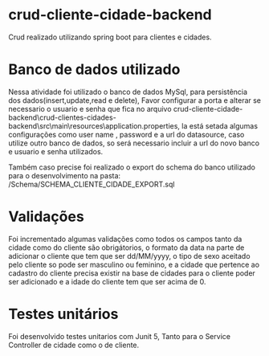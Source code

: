 # crud-cliente-cidade-backend
Crud realizado utilizando spring boot para clientes e cidades.

# Banco de dados utilizado

  Nessa atividade foi utilizado o banco de dados MySql, para persistência dos dados(insert,update,read e delete),
Favor configurar a porta e alterar se necessario o usuario e senha que fica no arquivo crud-cliente-cidade-backend\crud-clientes-cidades-backend\src\main\resources\application.properties, la está setada algumas configurações como user name , password e a url do datasource,
caso utilize outro banco de dados, so será necessario incluir a url do novo banco e usuario e senha utilizados.

 Também caso precise foi realizado o export do schema do banco utilizado para o desenvolvimento na pasta: /Schema/SCHEMA_CLIENTE_CIDADE_EXPORT.sql
 
 
 # Validações 
 
  Foi incrementado algumas validações como todos os campos tanto da cidade como do cliente são obrigátorios, o formato da data na parte de adicionar o cliente que tem que ser dd/MM/yyyy, o tipo de sexo aceitado pelo cliente so pode ser masculino ou feminino, e a cidade que pertence ao cadastro do cliente precisa existir na base de cidades para o cliente poder ser adicionado e a idade do cliente tem que ser acima de 0.
  
  
  # Testes unitários
  
   Foi desenvolvido testes unitarios com Junit 5, Tanto para o Service Controller de cidade como o de cliente.

